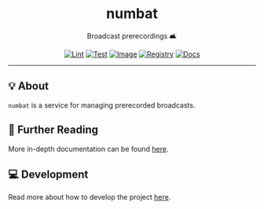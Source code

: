 <h1 align="center">numbat</h1>

<div align="center">

Broadcast prerecordings 🛋️

[![Lint](https://github.com/radio-aktywne/numbat/actions/workflows/lint.yaml/badge.svg)](https://github.com/radio-aktywne/numbat/actions/workflows/lint.yaml)
[![Test](https://github.com/radio-aktywne/numbat/actions/workflows/test.yaml/badge.svg)](https://github.com/radio-aktywne/numbat/actions/workflows/test.yaml)
[![Image](https://github.com/radio-aktywne/numbat/actions/workflows/image.yaml/badge.svg)](https://github.com/radio-aktywne/numbat/actions/workflows/image.yaml)
[![Registry](https://github.com/radio-aktywne/numbat/actions/workflows/registry.yaml/badge.svg)](https://github.com/radio-aktywne/numbat/actions/workflows/registry.yaml)
[![Docs](https://github.com/radio-aktywne/numbat/actions/workflows/docs.yaml/badge.svg)](https://github.com/radio-aktywne/numbat/actions/workflows/docs.yaml)

</div>

---

## 💡 About

`numbat` is a service for managing prerecorded broadcasts.

## 📄 Further Reading

More in-depth documentation can be found
[here](https://radio-aktywne.github.io/numbat).

## 💻 Development

Read more about how to develop the project
[here](https://github.com/radio-aktywne/numbat/blob/main/CONTRIBUTING.md).
